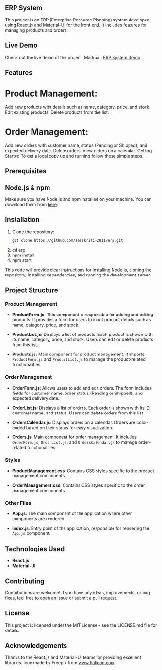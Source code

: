## ERP System

This project is an ERP (Enterprise Resource Planning) system developed using React.js and Material-UI for the front end. It includes features for managing products and orders.

## Live Demo
Check out the live demo of the project: Markup :  [ERP System Demo](https://main--playful-buttercream-d8ec5a.netlify.app/) 
## Features
# Product Management:

Add new products with details such as name, category, price, and stock.
Edit existing products.
Delete products from the list.
# Order Management:

Add new orders with customer name, status (Pending or Shipped), and expected delivery date.
Delete orders.
View orders on a calendar.
Getting Started
To get a local copy up and running follow these simple steps.

## Prerequisites
## Node.js & npm
Make sure you have Node.js and npm installed on your machine. You can download them from [here](https://nodejs.org/).

## Installation
1. Clone the repository:
   ```sh
   git clone https://github.com/sanskriti-2811/erp.git
2. cd erp
3. npm install
4. npm start

This code will provide clear instructions for installing Node.js, cloning the repository, installing dependencies, and running the development server.

## Project Structure

### Product Management

- **ProductForm.js**: This component is responsible for adding and editing products. It provides a form for users to input product details such as name, category, price, and stock.
  
- **ProductList.js**: Displays a list of products. Each product is shown with its name, category, price, and stock. Users can edit or delete products from this list.
  
- **Products.js**: Main component for product management. It imports `ProductForm.js` and `ProductList.js` to manage the product-related functionalities.

### Order Management

- **OrderForm.js**: Allows users to add and edit orders. The form includes fields for customer name, order status (Pending or Shipped), and expected delivery date.
  
- **OrderList.js**: Displays a list of orders. Each order is shown with its ID, customer name, and status. Users can delete orders from this list.
  
- **OrdersCalendar.js**: Displays orders on a calendar. Orders are color-coded based on their status for easy visualization.
  
- **Orders.js**: Main component for order management. It includes `OrderForm.js`, `OrderList.js`, and `OrdersCalendar.js` to manage order-related functionalities.

### Styles

- **ProductManagement.css**: Contains CSS styles specific to the product management components.
  
- **OrderManagement.css**: Contains CSS styles specific to the order management components.

### Other Files

- **App.js**: The main component of the application where other components are rendered.
  
- **index.js**: Entry point of the application, responsible for rendering the `App.js` component.


## Technologies Used
- **React.js**
- **Material-UI**
## Contributing
Contributions are welcome! If you have any ideas, improvements, or bug fixes, feel free to open an issue or submit a pull request.

## License
This project is licensed under the MIT License - see the LICENSE.md file for details.

## Acknowledgements
Thanks to the React.js and Material-UI teams for providing excellent libraries.
Icon made by Freepik from www.flaticon.com.
